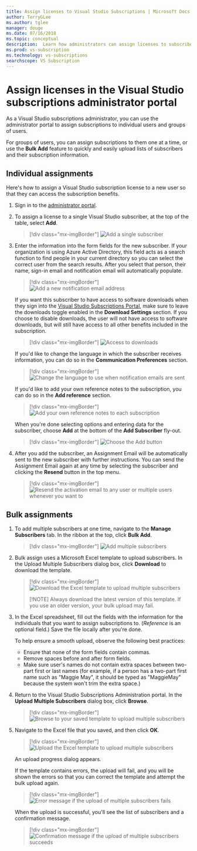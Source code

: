 ```yaml
---
title: Assign licenses to Visual Studio Subscriptions | Microsoft Docs
author: TerryGLee
ms.author: tglee
manager: douge
ms.date: 07/16/2018
ms.topic: conceptual
description:  Learn how administrators can assign licenses to subscribers
ms.prod: vs-subscription
ms.technology: vs-subscriptions
searchscope: VS Subscription
---
```


# Assign licenses in the Visual Studio subscriptions administrator portal

As a Visual Studio subscriptions administrator, you can use the administrator portal to assign subscriptions to individual users and groups of users.

For groups of users, you can assign subscriptions to them one at a time, or use the **Bulk Add** feature to quickly and easily upload lists of subscribers and their subscription information.

## Individual assignments

Here's how to assign a Visual Studio subscription license to a new user so that they can access the subscription benefits.

1. Sign in to the [administrator portal](https://manage.visualstudio.com).

2. To assign a license to a single Visual Studio subscriber, at the top of the table, select **Add**.
   > [!div class="mx-imgBorder"]
   > ![Add a single subscriber](media/add-single-subscriber.png)

3. Enter the information into the form fields for the new subscriber. If your organization is using Azure Active Directory, this field acts as a search function to find people in your current directory so you can select the correct user from the search results. After you select that person, their name, sign-in email and notification email will automatically populate.
   > [!div class="mx-imgBorder"]
   > ![Add a new notification email address](media/add-new-subscriber-notification-email.png)

    If you want this subscriber to have access to software downloads when they sign into the [Visual Studio Subscriptions Portal](https://my.visualstudio.com?wt.mc_id=o~msft~docs), make sure to leave the downloads toggle enabled in the **Download Settings** section. If you choose to disable downloads, the user will not have access to software downloads, but will still have access to all other benefits included in the subscription.
   > [!div class="mx-imgBorder"]
   > ![Access to downloads](media/access-to-downloads.png)

    If you'd like to change the language in which the subscriber receives information, you can do so in the **Communication Preferences** section.
   > [!div class="mx-imgBorder"]
   > ![Change the language to use when notification emails are sent](media/change-subscriber-communication-preference.png)

    If you'd like to add your own reference notes to the subscription, you can do so in the **Add reference** section.
   > [!div class="mx-imgBorder"]
   > ![Add your own reference notes to each subscription](media/add-subscriber-reference-notes.png) 

    When you're done selecting options and entering data for the subscriber, choose **Add** at the bottom of the **Add Subscriber** fly-out.
   > [!div class="mx-imgBorder"]
   > ![Choose the Add button](media/add-button.png)

4. After you add the subscriber, an Assignment Email will be automatically sent to the new subscriber with further instructions. You can send the Assignment Email again at any time by selecting the subscriber and clicking the **Resend** button in the top menu.
   > [!div class="mx-imgBorder"]
   > ![Resend the activation email to any user or multiple users whenever you want to](media/resend-subscriber-activation-emails.png) 

## Bulk assignments

1. To add multiple subscribers at one time, navigate to the **Manage Subscribers** tab. In the ribbon at the top, click **Bulk Add**.
   > [!div class="mx-imgBorder"]
   > ![Add multiple subscribers](media/add-multiple-subscribers.png)

2. Bulk assign uses a Microsoft Excel template to upload subscribers. In the Upload Multiple Subscribers dialog box, click **Download** to download the template.
   > [!div class="mx-imgBorder"]
   > ![Download the Excel template to upload multiple subscribers](media/download-template-upload-subscribers.png)
   > 
   > [!NOTE]
   > Always download the latest version of this template. If you use an older version, your bulk upload may fail.

3. In the Excel spreadsheet, fill out the fields with the information for the individuals that you want to assign subscriptions to. (*Reference* is an optional field.) Save the file locally after you're done.

   To help ensure a smooth upload, observe the following best practices:

    - Ensure that none of the form fields contain commas.
    - Remove spaces before and after form fields.
    - Make sure user's names do not contain extra spaces between two-part first or last names (for example, if a person has a two-part first name such as "Maggie May", it should be typed as "MaggieMay" because the system won't trim the extra space.)

4. Return to the Visual Studio Subscriptions Administration portal. In the **Upload Multiple Subscribers** dialog box, click **Browse**.
   > [!div class="mx-imgBorder"]
   > ![Browse to your saved template to upload multiple subscribers](media/bulk-add-browse-saved-template.png)

5. Navigate to the Excel file that you saved, and then click **OK**.
   > [!div class="mx-imgBorder"]
   > ![Upload the Excel template to upload multiple subscribers](media/bulk-upload-subscribers.png)

    An upload progress dialog appears.

    If the template contains errors, the upload will fail, and you will be shown the errors so that you can correct the template and attempt the bulk upload again.
   > [!div class="mx-imgBorder"]
   > ![Error message if the upload of multiple subscribers fails](media/bulk-add-template-failed.png)

    When the upload is successful, you'll see the list of subscribers and a confirmation message.
   > [!div class="mx-imgBorder"]
   > ![Confirmation message if the upload of multiple subscribers succeeds](media/bulk-add-template-success.png)
